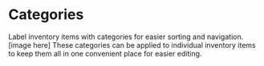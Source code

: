 # Categories

Label inventory items with categories for easier sorting and navigation.
[image here]
These categories can be applied to individual inventory items to keep them all in one convenient place for easier editing.

